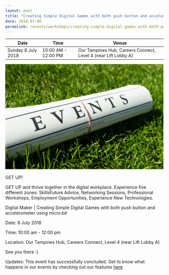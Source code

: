 ```yaml
---
layout: post
title: "Creating Simple Digital Games with both push button and accelerometer"
date: 2018-07-08
permalink: /events/workshops/creating-simple-digital-games-with-both-push-button-and-accelerometer
---
```


| Date | Time | Venue |
|--------|---|---|
| Sunday 8 July 2018 | 10:00 AM - 12:00 PM | Our Tampines Hub, Careers Connect, Level 4 (near Lift Lobby A) |

![hi](/images/events/generic-event-image.jpg)

GET UP!

GET UP and thrive together in the digital workplace. Experience five different zones: SkillsFuture Advice, Networking Sessions, Professional Workshops, Employment Opportunities, Experience New Technologies.

Digital Maker | Creating Simple Digital Games with both push button and accelerometer using micro:bit

Date: 8 July 2018

Time: 10:00 am - 12:00 pm

Location: Our Tampines Hub, Careers Connect, Level 4 (near Lift Lobby A)

See you there :)

Updates: This event has successfully concluded. Get to know what happens in our events by checking out our features <a href="" target="_blank">here</a>
